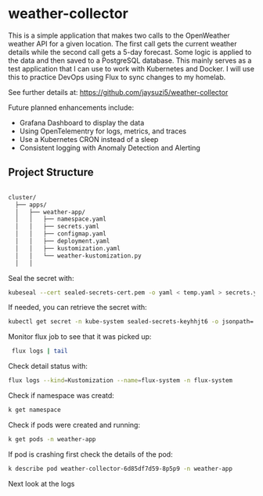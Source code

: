 # weather-collector
This is a simple application that makes two calls to the OpenWeather weather API for a given location. The first call 
gets the current weather details while the second call gets a 5-day forecast.  Some logic is applied to the data and
then saved to a PostgreSQL database.  This mainly serves as a test application that I can use to work with Kubernetes 
and Docker.  I will use this to practice DevOps using Flux to sync changes to my homelab.  

See further details at:  https://github.com/jaysuzi5/weather-collector

Future planned enhancements include:
<ul>
<li>Grafana Dashboard to display the data</li>
<li>Using OpenTelementry for logs, metrics, and traces</li>
<li>Use a Kubernetes CRON instead of a sleep</li>
<li>Consistent logging with Anomaly Detection and Alerting</li>
</ul>

## Project Structure

```bash

cluster/
  ├── apps/
  │   ├── weather-app/
  │   │   ├── namespace.yaml
  │   │   ├── secrets.yaml
  │   │   ├── configmap.yaml
  │   │   ├── deployment.yaml
  │   │   ├── kustomization.yaml
  │   │   └── weather-kustomization.py
  │   │   
```

Seal the secret with:
```bash
kubeseal --cert sealed-secrets-cert.pem -o yaml < temp.yaml > secrets.yaml
```

If needed, you can retrieve the secret with:
```bash
kubectl get secret -n kube-system sealed-secrets-keyhhjt6 -o jsonpath='{.data.tls\.crt}' | base64 --decode > sealed-secrets-cert.pem
```

Monitor flux job to see that it was picked up:
```bash
 flux logs | tail
 ```

 Check detail status with:
 ```bash
 flux logs --kind=Kustomization --name=flux-system -n flux-system
 ```

 Check if namespace was creatd:
 ```bash
 k get namespace 
 ```

 Check if pods were created and running:
 ```bash
 k get pods -n weather-app
 ```

 If pod is crashing first check the details of the pod:
 ```bash
 k describe pod weather-collector-6d85df7d59-8p5p9 -n weather-app
 ```

 Next look at the logs
 ```bash
 ```